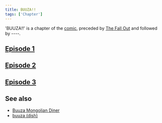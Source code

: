 ```yaml
---
title: BUUZA!!
tags: ['Chapter']
---
```

'BUUZA!!' is a chapter of the [comic](/_wiki/index.md), preceded by [The Fall Out](/_wiki/the-fall-out.md) and followed by ----.

## [Episode 1](https://tapas.io/episode/3062745)

## [Episode 2](https://tapas.io/episode/3089434)

## [Episode 3](https://tapas.io/episode/3089444)

## See also
- [Buuza Mongolian Diner](/_wiki/buuza-mongolian-diner.md)
- [buuza (dish)](/_wiki/buuza-dish.md)
